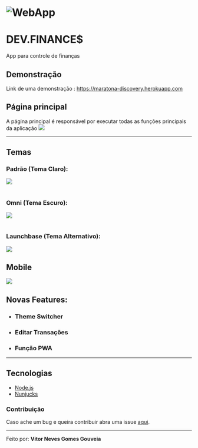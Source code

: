 # ![WebApp](https://iili.io/ffCWiX.png)
# DEV.FINANCE$
App para controle de finanças

## Demonstração
Link de uma demonstração :  https://maratona-discovery.herokuapp.com

## **Página principal**
A página principal é responsável por executar todas as funções principais da aplicação
![](https://iili.io/ffCWiX.png)
***
## **Temas**
### Padrão (Tema Claro):
![](https://iili.io/ffCWiX.png)
#
### Omni (Tema Escuro):
![](https://iili.io/ffCUW7.png)
#
### Launchbase (Tema Alternativo):
![](https://iili.io/ffC4fe.png)
## **Mobile**
![](https://iili.io/ffCQOQ.png)
## **Novas Features**:
- ### Theme Switcher
- ### Editar Transações
- ### Função PWA
***
## Tecnologias
- [Node.js](https://nodejs.org/en/)
- [Nunjucks](https://mozilla.github.io/nunjucks/templating.html)
### **Contribuição**
Caso ache um bug e queira contribuir abra uma issue [aqui](https://github.com/VitorGouveia/maratona-discovery/issues).
***
Feito por: **Vitor Neves Gomes Gouveia** 

